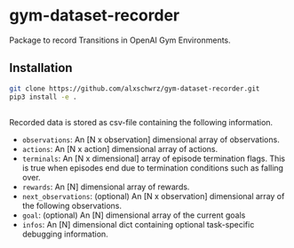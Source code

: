 # gym-dataset-recorder
Package to record Transitions in OpenAI Gym Environments.

## Installation
```bash
git clone https://github.com/alxschwrz/gym-dataset-recorder.git
pip3 install -e .
```

##
Recorded data is stored as csv-file containing the following information. 
- `observations`: An [N x observation] dimensional array of observations.
- `actions`: An [N x action] dimensional array of actions.
- `terminals`: An [N x dimensional] array of episode termination flags. This is true when episodes end due to termination conditions such as falling over.
- `rewards`: An [N] dimensional array of rewards.
- `next_observations`: (optional) An [N x observation] dimensional array of the following observations.
- `goal`: (optional) An [N] dimensional array of the current goals
- `infos`: An [N] dimensional dict containing optional task-specific debugging information.